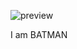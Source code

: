 ![preview](https://github.com/user-attachments/assets/07e5b86f-5315-43d5-b331-e49f1f0956bf)

I am BATMAN
